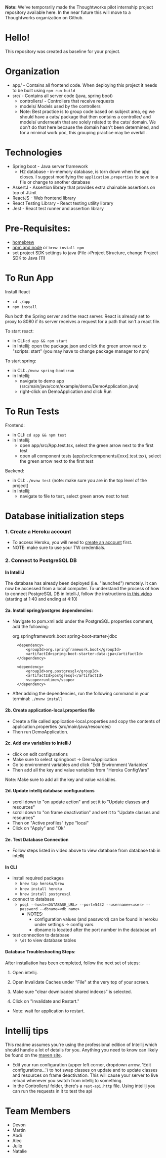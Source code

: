 **Note:** We've temporarily made the Thoughtworks pilot internship project repository available here. In the near future this will move to a Thoughtworks organization on Github.

# Hello!

This repository was created as baseline for your project.

# Organization
- app/ - Contains all frontend code. When deploying this project it needs to be built using `npm run build`
- src/ - Contains all server code (java, spring boot)
  - controllers/ - Controllers that receive requests
  - models/ Models used by the controllers
  - Note: Best practice is to group code based on subject area, eg we should have a cats/ package that then contains
  a controller/ and models/ underneath that are solely related to the cats/ domain. We don't do that here because the domain 
  hasn't been determined, and for a minimal work poc, this grouping practice may be overkill.

# Technologies
- Spring boot - Java server framework
  - H2 database - in-memory database, is torn down when the app closes. I suggest modifying the `application.properties` to save to a file or change to another database
- AssertJ - Assertion library that provides extra chainable assertions on top of JUnit
- ReactJS - Web frontend library
- React Testing Library - React testing utility library 
- Jest - React test runner and assertion library

# Pre-Requisites:
- [homebrew](https://docs.brew.sh/installation)
- [npm and node](https://nodejs.org/en/download/) or `brew install npm`
- set project SDK settings to java (File->Project Structure, change Project SDK to Java (11)

# To Run App
Install React
- `cd ./app`
- `npm install`

Run both the Spring server and the react server. React is already set to proxy to 8080 if its server
receives a request for a path that isn't a react file. 

To start react: 
  - in CLI:`cd app && npm start`
  - in Intellij: open the package.json and click the green arrow next to "scripts: start" 
(you may have to change package manager to npm)

To start spring: 
- in CLI:`./mvnw spring-boot:run`
- in Intellij: 
  - navigate to demo app (src/main/java/com/example/demo/DemoApplication.java)
  - right-click on DemoApplication and click Run
  
# To Run Tests
Frontend: 
- in CLI: `cd app && npm test`
- in Intellij:
  - open app/src/App.test.tsx, select the green arrow next to the first test
  - open all component tests (app/src/components/[xxx].test.tsx), select the green arrow next to the first test

Backend:
- in CLI: `./mvnw test` (note: make sure you are in the top level of the project)
- in Intellij:
  - navigate to file to test, select green arrow next to test


# Database initialization steps

### 1. Create a Heroku account
- To access Heroku, you will need to [create an account](https://signup.heroku.com/login) first.
- NOTE: make sure to use your TW credentials. 

### 2. Connect to PostgreSQL DB 
#### In IntelliJ
The database has already been deployed (i.e. "launched") remotely. It can now be accessed from a local computer.
To understand the process of how to connect PostgreSQL DB in IntelliJ,
follow the instructions [in this video](https://www.youtube.com/watch?v=D-WoteCPi14&t=211s) (starting at 1:40 and ending at 4:10)

#### 2a. Install spring/postgres dependencies: 
- Navigate to pom.xml add under the PostgreSQL properties comment, add the following:
      


    <dependency>
    <groupId>org.springframework.boot</groupId>
    <artifactId>spring-boot-starter-jdbc</artifactId>
    </dependency>

        <dependency>
            <groupId>org.springframework.boot</groupId>
            <artifactId>spring-boot-starter-data-jpa</artifactId>
        </dependency>

        <dependency>
            <groupId>org.postgresql</groupId>
            <artifactId>postgresql</artifactId>
            <scope>runtime</scope>
        </dependency>

- After adding the dependencies, run the following command in your terminal:
`./mvnw install`

#### 2b. Create application-local.properties file
- Create a file called application-local.properties and copy the contents of application.properties (src/main/java/resources)
- Then run DemoApplication.

#### 2c. Add env variables to IntelliJ
- click on edit configurations
- Make sure to select springboot -> DemoApplication
- Go to environment variables and click "Edit Environment Variables'
- Then add all the key and value variables from "Heroku ConfigVars"

Note: Make sure to add all the key and value variables.

#### 2d. Update intellij database configurations
- scroll down to "on update action" and set it to "Update classes and resources"
- scroll down to "on frame deactivation" and set it to "Update classes and resources"
- Then on "Active profiles" type "local"
- Click on "Apply" and "Ok"

#### 2e. Test Database Connection
- Follow steps listed in video above to view database from database tab in intellij

#### In CLI
 - install required packages
   - `brew tap heroku/brew`
   - `brew install heroku`
    - `brew install postgresql`
- connect to database
    - `psql --host=<DATABASE_URL> --port=5432 --username=<user> --password --dbname=<db name>`
        - NOTES: 
          - configuration values (and password) can be found in heroku under settings -> config vars
          - dbname is located after the port number in the database url
- test connection to database
    - `\dt` to view database tables

#### Database Troubleshooting Steps:

After installation has been completed, follow the next set of steps:

1. Open intellij.

2. Open Invalidate Caches under "File" at the very top of your screen.

3. Make sure "clear downloaded shared indexes” is selected.

4. Click on "Invalidate and Restart."

- Note: wait for application to restart.

# Intellij tips
This readme assumes you're using the professional edition of Intellij which should handle a lot of details for you.
Anything you need to know  can likely be found on the [maven site](https://maven.apache.org/guides/getting-started/maven-in-five-minutes.html).

- Edit your run configuration (upper left corner, dropdown arrow, 'Edit configurations...') to hot swap classes on update
  and to update classes and resources on frame deactivation. This will cause your server to live reload whenever you switch
  from intellij to something.
- In the Controllers/ folder, there's a `rest-api.http` file. Using intellij you can run the requests in it to test the api

# Team Members
- Devon
- Martin
- Abdi 
- Alec
- Julio
- Natalie
